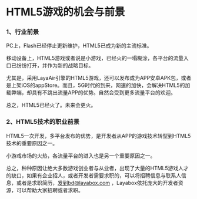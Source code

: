 # HTML5游戏的机会与前景

### 1、行业前景

PC上，Flash已经停止更新维护，HTML5已成为新的主流标准。

移动设备上，HTML5游戏或者说是小游戏，已经火的一塌糊涂，各平台的流量入口已纷纷打开，并作为新的战略目标。

尤其是，采用LayaAir引擎的HTML5游戏，还可以发布成为APP安卓APK包，或者是上架iOS的appStore。而且，5G时代的到来，网速的加快，会解决HTML5的加载弊端，却具有不跳出流量APP的优势。自然会受到更多流量平台的欢迎。

总之，HTML5已经火了。未来会更火。

### 2、HTML5技术的职业前景

HTML5一次开发，多平台发布的优势，是开发者从APP的游戏技术转型到HTML5技术的重要原因之一。

小游戏市场的火热，各流量平台的进入也是另一个重要原因之一。

总之，种种原因让绝大多数游戏创业者与从业者，出现了大量的HTML5游戏人才的缺口，如果有企业招人，或者开发者需要求职的，可以将招聘信息与联系人信息，或者是求职简历，发到bd@layabox.com ，Layabox依托庞大的开发者资源，可以帮助大家招聘或者求职。

